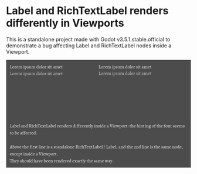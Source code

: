 # Label and RichTextLabel renders differently in Viewports

This is a standalone project made with Godot v3.5.1.stable.official to demonstrate a bug affecting Label and RichTextLabel nodes inside a Viewport.

![Screenshot](./screenshot.png)
